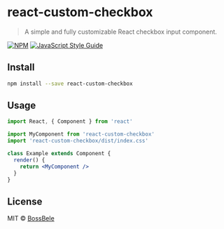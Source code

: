 # react-custom-checkbox

> A simple and fully customizable React checkbox input component.

[![NPM](https://img.shields.io/npm/v/react-custom-checkbox.svg)](https://www.npmjs.com/package/react-custom-checkbox) [![JavaScript Style Guide](https://img.shields.io/badge/code_style-standard-brightgreen.svg)](https://standardjs.com)

## Install

```bash
npm install --save react-custom-checkbox
```

## Usage

```jsx
import React, { Component } from 'react'

import MyComponent from 'react-custom-checkbox'
import 'react-custom-checkbox/dist/index.css'

class Example extends Component {
  render() {
    return <MyComponent />
  }
}
```

## License

MIT © [BossBele](https://github.com/BossBele)
